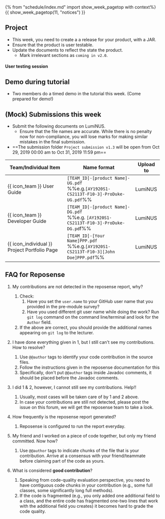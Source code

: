 {% from "schedule/index.md" import show_week_pagetop with context%}
{{ show_week_pagetop(11, "notices") }}

## Project

- This week, you need to create a a release for your product, with a JAR.
- Ensure that the product is user testable.
- Update the documents to reflect the state the product. 
  - Mark irrelevant sections as `coming in v2.0`.

#### User testing session
<include src="../../admin/project-testing.mbdf#testingPreparations" />
 
## Demo during tutorial

- Two members do a timed demo in the tutorial this week. (Come prepared for demo!)

## (Mock) Submissions this week

* Submit the following documents on LumiNUS.
  * Ensure that the file names are accurate. While there is no penalty now for non-compliance, you will lose marks for making similar mistakes in the final submission.
* ==The submission folder `Project submission v1.3` will be open from Oct 29, 2019 00:00 am to Oct 31, 2019 11:59 pm==

Team/Individual Item | Name format | Upload to
-------------------- | ----------- | ---------
{{ icon_team }} User Guide | `[TEAM_ID]-[product Name]-UG.pdf`<br>  %%e.g.`[AY1920S1-CS2113T-F10-3]-ProDuke-UG.pdf`%% | LumiNUS
{{ icon_team }} Developer Guide | `[TEAM_ID]-[product Name]-DG.pdf`<br> %%e.g. `[AY1920S1-CS2113T-F10-3]-ProDuke-DG.pd`f%% | LumiNUS
{{ icon_individual }} Project Portfolio Page | `[TEAM_ID]-[Your Name]PPP.pdf`<br> %%e.g.`[AY1920S1-CS2113T-F10-3][John Doe]PPP.pdf`%% | LumiNUS

## FAQ for Reposense



1. My contributions are not detected in the reposense report, why?
    1. Check:
        1. Have you set the `user.name` to your GitHub user name that you provided in the pre-module survey?
        1. Have you used different git user name while doing the work? Run `git log` command on the command line/terminal and look for the `Author` field.
    1. If the above are correct, you should provide the additional names appearing on `git log` to the lecturer.   
      
1. I have done everything given in 1, but I still can't see my contributions. How to resolve?
    1. Use `@@author` tags to identify your code contribution in the source files.
    1. Follow the instructions given in the reposense documentation for this
    1. Specifically, don't put `@@author` tags inside Javadoc comments, it should be placed before the Javadoc comments.
    
1. I did 1 & 2, however, I cannot still see my contributions. Help!!
    1. Usually, most cases will be taken care of by 1 and 2 above. 
    1. In case your contributions are still not detected, please post the issue on this forum, we will get the reposense team to take a look.

1. How frequently is the reposense report generated?
   1. Reposense is configured to run the report everyday.

1. My friend and I worked on a piece of code together, but only my friend committed. Now how?
    1. Use `@@author` tags to indicate chunks of the file that is your contribution. Arrive at a consensus with your friend/teammate before claiming part of the code as yours.

1. What is considered **good contribution**?
    1. Speaking from code-quality evaluation perspective, you need to have contiguous code chunks in your contribution (e.g., some full classes, some significantly long full methods).
    1. If the code is fragmented (e.g., you only added one additional field to a class, and the entire code has fragmented one-two lines that work with the additional field you creates) it becomes hard to grade the code quality.


